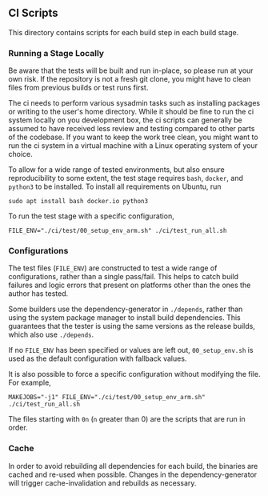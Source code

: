 ## CI Scripts

This directory contains scripts for each build step in each build stage.

### Running a Stage Locally

Be aware that the tests will be built and run in-place, so please run at your own risk.
If the repository is not a fresh git clone, you might have to clean files from previous builds or test runs first.

The ci needs to perform various sysadmin tasks such as installing packages or writing to the user's home directory.
While it should be fine to run
the ci system locally on you development box, the ci scripts can generally be assumed to have received less review and
testing compared to other parts of the codebase. If you want to keep the work tree clean, you might want to run the ci
system in a virtual machine with a Linux operating system of your choice.

To allow for a wide range of tested environments, but also ensure reproducibility to some extent, the test stage
requires `bash`, `docker`, and `python3` to be installed. To install all requirements on Ubuntu, run

```
sudo apt install bash docker.io python3
```

To run the test stage with a specific configuration,

```
FILE_ENV="./ci/test/00_setup_env_arm.sh" ./ci/test_run_all.sh
```

### Configurations

The test files (`FILE_ENV`) are constructed to test a wide range of
configurations, rather than a single pass/fail. This helps to catch build
failures and logic errors that present on platforms other than the ones the
author has tested.

Some builders use the dependency-generator in `./depends`, rather than using
the system package manager to install build dependencies. This guarantees that
the tester is using the same versions as the release builds, which also use
`./depends`.

If no `FILE_ENV` has been specified or values are left out, `00_setup_env.sh`
is used as the default configuration with fallback values.

It is also possible to force a specific configuration without modifying the
file. For example,

```
MAKEJOBS="-j1" FILE_ENV="./ci/test/00_setup_env_arm.sh" ./ci/test_run_all.sh
```

The files starting with `0n` (`n` greater than 0) are the scripts that are run
in order.

### Cache

In order to avoid rebuilding all dependencies for each build, the binaries are
cached and re-used when possible. Changes in the dependency-generator will
trigger cache-invalidation and rebuilds as necessary.
